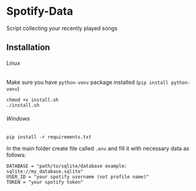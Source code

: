 # Spotify-Data

Script collecting your recently played songs

## Installation



###### Linux
Make sure you have ```python-venv``` package installed (```pip install python-venv```)

```
chmod +x install.sh
./install.sh
```

###### Windows

```
pip install -r requirements.txt
```

In the main folder create file called ```.env``` and fill it with necessary data as follows:

```
DATABASE = "path/to/sqlite/database example: sqlite://my_database.sqlite"
USER_ID = "your spotify username (not profile name)"
TOKEN = "your spotify token"
```
